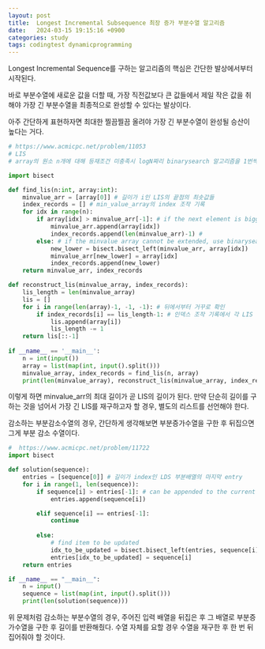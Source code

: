 ```yaml
---
layout: post
title:  Longest Incremental Subsequence 최장 증가 부분수열 알고리즘
date:   2024-03-15 19:15:16 +0900
categories: study
tags: codingtest dynamicprogramming
---
```


Longest Incremental Sequence를 구하는 알고리즘의 핵심은 간단한 발상에서부터 시작된다.  

바로 부분수열에 새로운 값을 더할 때, 가장 직전값보다 큰 값들에서 제일 작은 값을 취해야 가장 긴 부분수열을 최종적으로 완성할 수 있다는 발상이다.

아주 간단하게 표현하자면 최대한 찔끔찔끔 올려야 가장 긴 부분수열이 완성될 승산이 높다는 거다. 


```python
# https://www.acmicpc.net/problem/11053
# LIS
# array의 원소 n개에 대해 등재조건 미충족시 logN짜리 binarysearch 알고리즘을 1번씩 돌리므로 O(NlogN)의 시간복잡도

import bisect

def find_lis(n:int, array:int):
    minvalue_arr = [array[0]] # 길이가 i인 LIS의 끝점의 최솟값들
    index_records = [] # min_value_array의 index 조작 기록
    for idx in range(n):
        if array[idx] > minvalue_arr[-1]: # if the next element is bigger than the previous element, subsequence can be extended by 1 unit
            minvalue_arr.append(array[idx])
            index_records.append(len(minvalue_arr)-1) # 
        else: # if the minvalue array cannot be extended, use binarysearch to update the lower element
            new_lower = bisect.bisect_left(minvalue_arr, array[idx])           
            minvalue_arr[new_lower] = array[idx]
            index_records.append(new_lower)
    return minvalue_arr, index_records

def reconstruct_lis(minvalue_array, index_records):
    lis_length = len(minvalue_array)
    lis = []
    for i in range(len(array)-1, -1, -1): # 뒤에서부터 거꾸로 확인
        if index_records[i] == lis_length-1: # 인덱스 조작 기록에서 각 LIS 자릿수당 가장 마지막으로 할당된 index의 원소가 LIS의 뒤에서 i번째원소
            lis.append(array[i])
            lis_length -= 1
    return lis[::-1]
    
if __name__ == '__main__':
    n = int(input())
    array = list(map(int, input().split()))
    minvalue_array, index_records = find_lis(n, array)
    print(len(minvalue_array), reconstruct_lis(minvalue_array, index_records))
```

이렇게 하면 minvalue_arr의 최대 길이가 곧 LIS의 길이가 된다. 만약 단순히 길이를 구하는 것을 넘어서 가장 긴 LIS를 재구하고자 할 경우, 별도의 리스트를 선언해야 한다. 

감소하는 부분감소수열의 경우, 간단하게 생각해보면 부분증가수열을 구한 후 뒤집으면 그게 부분 감소 수열이다. 

```python
#  https://www.acmicpc.net/problem/11722
import bisect

def solution(sequence):
    entries = [sequence[0]] # 길이가 index인 LDS 부분배열의 마지막 entry
    for i in range(1, len(sequence)):
        if sequence[i] > entries[-1]: # can be appended to the current best LDS
            entries.append(sequence[i])

        elif sequence[i] == entries[-1]:
            continue
        
        else:
            # find item to be updated
            idx_to_be_updated = bisect.bisect_left(entries, sequence[i])
            entries[idx_to_be_updated] = sequence[i]
    return entries

if __name__ == "__main__":
    n = input()
    sequence = list(map(int, input().split()))
    print(len(solution(sequence)))
```
위 문제처럼 감소하는 부분수열의 경우, 주어진 입력 배열을 뒤집은 후 그 배열로 부분증가수열을 구한 후 길이를 반환해줬다.
수열 자체를 요할 경우 수열을 재구한 후 한 번 뒤집어줘야 할 것이다. 


